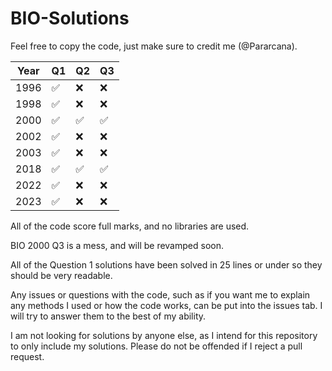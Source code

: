 # BIO-Solutions

Feel free to copy the code, just make sure to credit me (@Pararcana).

|Year| Q1| Q2| Q3|
|---|---|---|---|
|1996|✅|❌|❌|
|1998|✅|❌|❌|
|2000|✅|✅|✅|
|2002|✅|❌|❌|
|2003|✅|❌|❌|
|2018|✅|✅|✅|
|2022|✅|❌|❌|
|2023|✅|❌|❌|

All of the code score full marks, and no libraries are used.

BIO 2000 Q3 is a mess, and will be revamped soon.

All of the Question 1 solutions have been solved in 25 lines or under so they should be very readable.

Any issues or questions with the code, such as if you want me to explain any methods I used or how the code works, can be put into the issues tab. I will try to answer them to the best of my ability.

I am not looking for solutions by anyone else, as I intend for this repository to only include my solutions. Please do not be offended if I reject a pull request.
